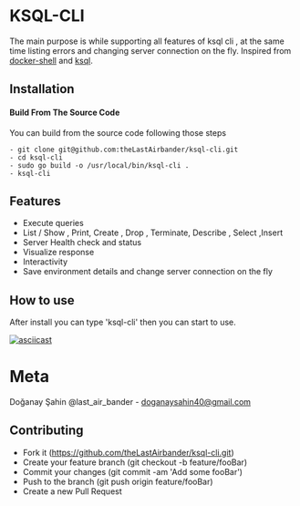  # KSQL-CLI 
 
The main purpose is while supporting all features of ksql cli , at the same time listing errors and changing server connection on the fly. 
Inspired from [docker-shell](https://github.com/c-bata/kube-prompt) and [ksql](https://github.com/confluentinc/ksql).

 
 ## Installation
 
#### Build From The Source Code 

You can build from the source code following those steps

```
- git clone git@github.com:theLastAirbander/ksql-cli.git
- cd ksql-cli
- sudo go build -o /usr/local/bin/ksql-cli .
- ksql-cli
```


## Features 

- Execute queries
- List / Show , Print, Create , Drop , Terminate, Describe , Select ,Insert
- Server Health check and status
- Visualize response
- Interactivity
- Save environment details and change server connection on the fly

## How to use 

After install you can type 'ksql-cli' then you can start to use.

[![asciicast](https://asciinema.org/a/wr3HFbuxEwGVoc9DhmesXwpDe.svg)](https://asciinema.org/a/wr3HFbuxEwGVoc9DhmesXwpDe)

 
 # Meta
 
 Doğanay Şahin @last_air_bander - doganaysahin40@gmail.com
 
 ## Contributing
 
 -  Fork it (https://github.com/theLastAirbander/ksql-cli.git)
 -  Create your feature branch (git checkout -b feature/fooBar)
 -  Commit your changes (git commit -am 'Add some fooBar')
 -  Push to the branch (git push origin feature/fooBar)
 -  Create a new Pull Request
 
